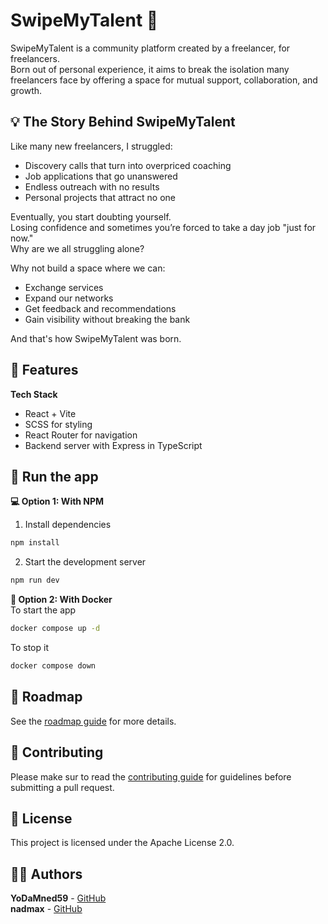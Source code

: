 # SwipeMyTalent 🚀
SwipeMyTalent is a community platform created by a freelancer, for freelancers.   
Born out of personal experience, it aims to break the isolation many freelancers face by offering a space for mutual support, collaboration, and growth.

## 💡 The Story Behind SwipeMyTalent
Like many new freelancers, I struggled:
- Discovery calls that turn into overpriced coaching
- Job applications that go unanswered
- Endless outreach with no results
- Personal projects that attract no one

Eventually, you start doubting yourself.  
Losing confidence and sometimes you’re forced to take a day job "just for now."  
Why are we all struggling alone?

Why not build a space where we can:
- Exchange services
- Expand our networks
- Get feedback and recommendations
- Gain visibility without breaking the bank

And that's how SwipeMyTalent was born.

## 🌟 Features
**Tech Stack**
- React + Vite
- SCSS for styling
- React Router for navigation
- Backend server with Express in TypeScript

## 🚀 Run the app
**💻 Option 1: With NPM**
1. Install dependencies
```bash
npm install
```

2. Start the development server
```bash
npm run dev
```

**🐳 Option 2: With Docker**  
To start the app
```bash
docker compose up -d
```

To stop it
```bash
docker compose down
```

## 📝 Roadmap
See the [roadmap guide](https://github.com/YoDaMned59/SwipeMyTalent/blob/master/docs/ROADMAP.md) for more details.

## 🤝 Contributing
Please make sur to read the [contributing guide](https://github.com/YoDaMned59/SwipeMyTalent/blob/master/CONTRIBUTING.md) for guidelines before submitting a pull request.

## 📝 License
This project is licensed under the Apache License 2.0.  

## 👨‍💻 Authors
**YoDaMned59** - [GitHub](https://github.com/YoDaMned59)  
**nadmax** - [GitHub](https://github.com/nadmax)
